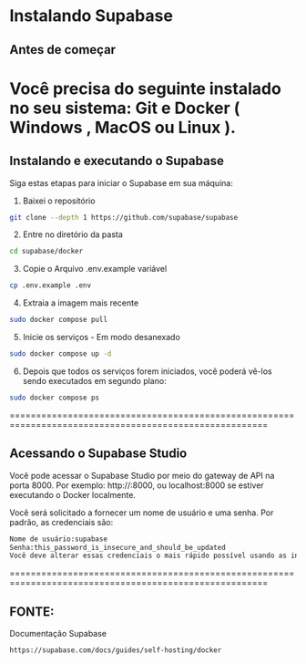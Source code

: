 # Instalando Supabase

## Antes de começar
Você precisa do seguinte instalado no seu sistema: Git e Docker ( Windows , MacOS ou Linux ).
=======================================================================================================
## Instalando e executando o Supabase 

Siga estas etapas para iniciar o Supabase em sua máquina:

1. Baixei o repositório

```bash
git clone --depth 1 https://github.com/supabase/supabase
```
2. Entre no diretório da pasta

```bash
cd supabase/docker
```
3. Copie o Arquivo .env.example variável

```bash
cp .env.example .env
```
4. Extraia a imagem mais recente 

```bash
sudo docker compose pull
```
5. Inicie os serviços - Em modo desanexado

```bash
sudo docker compose up -d
```
6. Depois que todos os serviços forem iniciados, você poderá vê-los sendo executados em segundo plano:

```bash
sudo docker compose ps
```
=======================================================================================================
## Acessando o Supabase Studio 

Você pode acessar o Supabase Studio por meio do gateway de API na porta 8000. 
Por exemplo: http://<your-ip>:8000, ou localhost:8000 se estiver executando o Docker localmente.

Você será solicitado a fornecer um nome de usuário e uma senha. Por padrão, as credenciais são:

```bash
Nome de usuário:supabase
Senha:this_password_is_insecure_and_should_be_updated
Você deve alterar essas credenciais o mais rápido possível usando as instruções abaixo.
```
=======================================================================================================

## FONTE:

Documentação Supabase

```bash
https://supabase.com/docs/guides/self-hosting/docker
```



